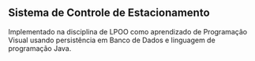 <h2>Sistema de Controle de Estacionamento</h2>
Implementado na disciplina de LPOO como aprendizado de Programação Visual usando persistência em Banco de Dados e linguagem de programação Java.
